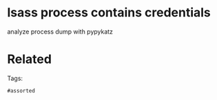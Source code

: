 # lsass process contains credentials
analyze process dump with pypykatz

# Related


Tags:

    #assorted
